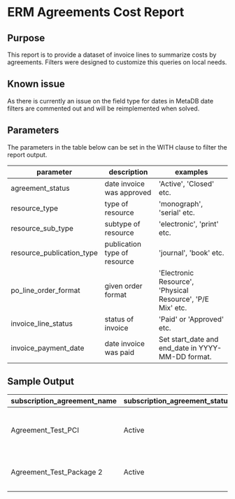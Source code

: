 # ERM Agreements Cost Report

## Purpose

This report is to provide a dataset of invoice lines to summarize costs by agreements. Filters were designed to customize this queries on local needs.

## Known issue
As there is currently an issue on the field type for dates in MetaDB date filters are commented out and will be reimplemented when solved.

## Parameters

The parameters in the table below can be set in the WITH clause to filter the report output.

| parameter | description | examples |
| --- | --- | --- |
| agreement_status | date invoice was approved | 'Active', 'Closed' etc. |
| resource_type | type of resource | 'monograph', 'serial' etc. |
| resource_sub_type | subtype of resource | 'electronic', 'print' etc. |
| resource_publication_type | publication type of resource | 'journal', 'book'  etc. |
| po_line_order_format | given order format | 'Electronic Resource', 'Physical Resource', 'P/E Mix' etc. |
| invoice_line_status | status of invoice | 'Paid' or 'Approved' etc. |
| invoice_payment_date | date invoice was paid | Set start\_date and end\_date in YYYY-MM-DD format. |

## Sample Output

|subscription_agreement_name|subscription_agreement_status|entitlement_id|entitlement_active_from|entitlement_active_to|erm_resource_name|erm_resource_type|erm_resource_sub_type|erm_resource_publication_type|po_line_payment_status|po_line_is_package|po_line_order_format|invl_status|invoice_payment_date|invl_sub_total|invl_total|transactions_invl_total|
|----------|----------|----------|----------|----------|----------|----------|----------|----------|----------|----------|----------|----------|----------|----------|----------|----------|
|Agreement_Test_PCI |Active|934cd3cd-2a0f-476e-a740-51796bb1a480|||De Gruyter : Journal Package Mathematics, Physics, Engineering : 2019-07-08||||Fully Paid|true|Electronic Resource|Open||6300|6300||
|Agreement_Test_Package 2|Active|934cd3cd-2a0f-476e-a740-51796bb1a480|||BMJ Publishing Group : BMJ Journals Online Archive : NL||||Fully Paid|true|Electronic Resource|Paid||9000|9000|$9,000.00|

